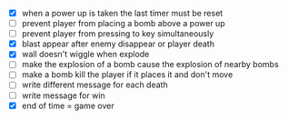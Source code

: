 +   [x] when a power up is taken the last timer must be reset
+   [ ] prevent player from placing a bomb above a power up
+   [ ] prevent player from pressing to key simultaneously
+   [x] blast appear after enemy disappear or player death
+   [x] wall doesn't wiggle when explode
+   [ ] make the explosion of a bomb cause the explosion of nearby bombs
+   [ ] make a bomb kill the player if it places it and don't move
+   [ ] write different message for each death
+   [ ] write message for win
+   [x] end of time = game over